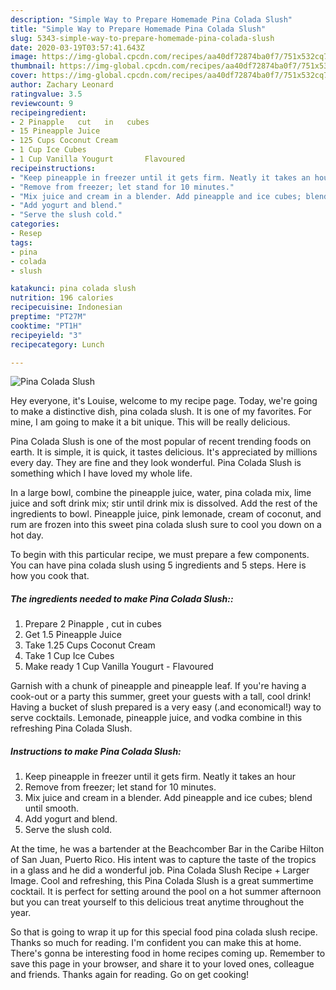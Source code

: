 ```yaml
---
description: "Simple Way to Prepare Homemade Pina Colada Slush"
title: "Simple Way to Prepare Homemade Pina Colada Slush"
slug: 5343-simple-way-to-prepare-homemade-pina-colada-slush
date: 2020-03-19T03:57:41.643Z
image: https://img-global.cpcdn.com/recipes/aa40df72874ba0f7/751x532cq70/pina-colada-slush-recipe-main-photo.jpg
thumbnail: https://img-global.cpcdn.com/recipes/aa40df72874ba0f7/751x532cq70/pina-colada-slush-recipe-main-photo.jpg
cover: https://img-global.cpcdn.com/recipes/aa40df72874ba0f7/751x532cq70/pina-colada-slush-recipe-main-photo.jpg
author: Zachary Leonard
ratingvalue: 3.5
reviewcount: 9
recipeingredient:
- 2 Pinapple   cut   in   cubes
- 15 Pineapple Juice
- 125 Cups Coconut Cream
- 1 Cup Ice Cubes
- 1 Cup Vanilla Yougurt       Flavoured
recipeinstructions:
- "Keep pineapple in freezer until it gets firm. Neatly it takes an hour"
- "Remove from freezer; let stand for 10 minutes."
- "Mix juice and cream in a blender. Add pineapple and ice cubes; blend until smooth."
- "Add yogurt and blend."
- "Serve the slush cold."
categories:
- Resep
tags:
- pina
- colada
- slush

katakunci: pina colada slush
nutrition: 196 calories
recipecuisine: Indonesian
preptime: "PT27M"
cooktime: "PT1H"
recipeyield: "3"
recipecategory: Lunch

---
```



![Pina Colada Slush](https://img-global.cpcdn.com/recipes/aa40df72874ba0f7/751x532cq70/pina-colada-slush-recipe-main-photo.jpg)

Hey everyone, it's Louise, welcome to my recipe page. Today, we're going to make a distinctive dish, pina colada slush. It is one of my favorites. For mine, I am going to make it a bit unique. This will be really delicious.

Pina Colada Slush is one of the most popular of recent trending foods on earth. It is simple, it is quick, it tastes delicious. It's appreciated by millions every day. They are fine and they look wonderful. Pina Colada Slush is something which I have loved my whole life.

In a large bowl, combine the pineapple juice, water, pina colada mix, lime juice and soft drink mix; stir until drink mix is dissolved. Add the rest of the ingredients to bowl. Pineapple juice, pink lemonade, cream of coconut, and rum are frozen into this sweet pina colada slush sure to cool you down on a hot day.


To begin with this particular recipe, we must prepare a few components. You can have pina colada slush using 5 ingredients and 5 steps. Here is how you cook that.

##### The ingredients needed to make Pina Colada Slush::

1. Prepare 2 Pinapple ,  cut   in   cubes
1. Get 1.5 Pineapple Juice
1. Take 1.25 Cups Coconut Cream
1. Take 1 Cup Ice Cubes
1. Make ready 1 Cup Vanilla Yougurt  -     Flavoured


Garnish with a chunk of pineapple and pineapple leaf. If you&#39;re having a cook-out or a party this summer, greet your guests with a tall, cool drink! Having a bucket of slush prepared is a very easy (.and economical!) way to serve cocktails. Lemonade, pineapple juice, and vodka combine in this refreshing Pina Colada Slush. 

##### Instructions to make Pina Colada Slush:

1. Keep pineapple in freezer until it gets firm. Neatly it takes an hour
1. Remove from freezer; let stand for 10 minutes.
1. Mix juice and cream in a blender. Add pineapple and ice cubes; blend until smooth.
1. Add yogurt and blend.
1. Serve the slush cold.


At the time, he was a bartender at the Beachcomber Bar in the Caribe Hilton of San Juan, Puerto Rico. His intent was to capture the taste of the tropics in a glass and he did a wonderful job. Pina Colada Slush Recipe + Larger Image. Cool and refreshing, this Pina Colada Slush is a great summertime cocktail. It is perfect for setting around the pool on a hot summer afternoon but you can treat yourself to this delicious treat anytime throughout the year. 

So that is going to wrap it up for this special food pina colada slush recipe. Thanks so much for reading. I'm confident you can make this at home. There's gonna be interesting food in home recipes coming up. Remember to save this page in your browser, and share it to your loved ones, colleague and friends. Thanks again for reading. Go on get cooking!
